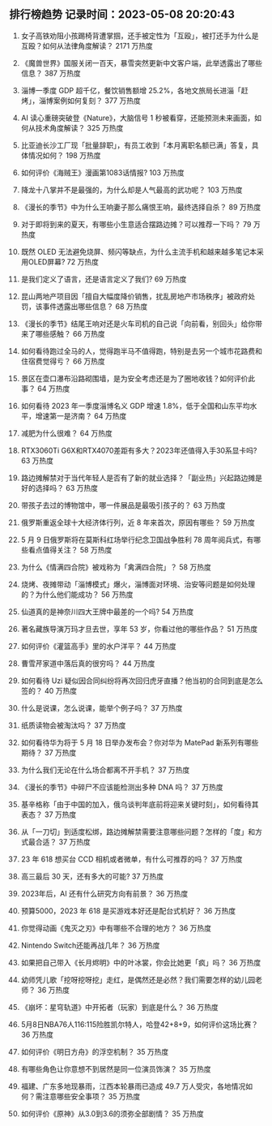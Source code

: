 
## 排行榜趋势 记录时间：2023-05-08 20:20:43
  
  1. 女子高铁劝阻小孩踢椅背遭掌掴，还手被定性为「互殴」，被打还手为什么是互殴？如何从法律角度解读？ 2171 万热度
    
  2. 《魔兽世界》国服关闭一百天，暴雪突然更新中文客户端，此举透露出了哪些信息？ 387 万热度
    
  3. 淄博一季度 GDP 超千亿，餐饮销售额增 25.2%，各地文旅局长进淄「赶烤」，淄博案例如何复刻？ 377 万热度
    
  4. AI 读心重磅突破登《Nature》，大脑信号 1 秒被看穿，还能预测未来画面，如何从技术角度解读？ 325 万热度
    
  5. 比亚迪长沙工厂现「批量辞职」，有员工收到「本月离职名额已满」答复，具体情况如何？ 198 万热度
    
  6. 如何评价《海贼王》漫画第1083话情报? 103 万热度
    
  7. 降龙十八掌并不是最强的，为什么却是人气最高的武功呢？ 103 万热度
    
  8. 《漫长的季节》中为什么王响妻子那么痛恨王响，最终选择自杀？ 89 万热度
    
  9. 对于即将到来的夏天，有哪些小生意适合摆路边摊？可以推荐一下吗？ 79 万热度
    
  10. 既然 OLED 无法避免烧屏、频闪等缺点，为什么主流手机和越来越多笔记本采用OLED屏幕? 72 万热度
    
  11. 是我们定义了语言，还是语言定义了我们? 69 万热度
    
  12. 昆山两地产项目因「擅自大幅度降价销售，扰乱房地产市场秩序」被政府处罚，该事件透露出哪些信息？ 68 万热度
    
  13. 《漫长的季节》结尾王响对还是火车司机的自己说「向前看，别回头」给你带来了哪些感触？ 66 万热度
    
  14. 如何看待跑过全马的人，觉得跑半马不值得跑，特别是去另一个城市花路费和住宿费觉得亏？ 66 万热度
    
  15. 景区在壶口瀑布沿路砌围墙，是为安全考虑还是为了圈地收钱？如何评价此事？ 64 万热度
    
  16. 如何看待 2023 年一季度淄博名义 GDP 增速 1.8%，低于全国和山东平均水平，增速第一是济南？ 64 万热度
    
  17. 减肥为什么很难？ 64 万热度
    
  18. RTX3060Ti G6X和RTX4070差距有多大？2023年还值得入手30系显卡吗? 63 万热度
    
  19. 路边摊解禁对于当代年轻人是否有了新的就业选择？「副业热」兴起路边摊是好的选择吗？ 63 万热度
    
  20. 带孩子去过的博物馆中，哪一件展品是最吸引孩子的？ 63 万热度
    
  21. 俄罗斯重返全球十大经济体行列，近 8 年来首次，原因有哪些？ 59 万热度
    
  22. 5 月 9 日俄罗斯将在莫斯科红场举行纪念卫国战争胜利 78 周年阅兵式，有哪些看点值得关注？ 58 万热度
    
  23. 为什么《情满四合院》被戏称为「禽满四合院」？ 58 万热度
    
  24. 烧烤、夜摊带动「淄博模式」爆火，淄博面对环境、治安等问题是如何处理的？为什么他们能成功？ 56 万热度
    
  25. 仙道真的是神奈川四大王牌中最差的一个吗? 54 万热度
    
  26. 著名藏族导演万玛才旦去世，享年 53 岁，你看过他的哪些作品？ 51 万热度
    
  27. 如何评价《灌篮高手》里的水户洋平？ 44 万热度
    
  28. 曹雪芹家道中落后真的很穷吗？ 44 万热度
    
  29. 如何看待 Uzi 疑似因合同纠纷将再次回归虎牙直播？他当初的合同到底是怎么签的？ 40 万热度
    
  30. 什么是说课，怎么说课，能举个例子吗？ 37 万热度
    
  31. 纸质读物会被淘汰吗？ 37 万热度
    
  32. 如何看待华为将于 5 月 18 日举办发布会？你对华为 MatePad 新系列有哪些期待？ 37 万热度
    
  33. 为什么我们无论在什么场合都离不开手机？ 37 万热度
    
  34. 《漫长的季节》中碎尸不应该能检测出多种 DNA 吗？ 37 万热度
    
  35. 基辛格称「由于中国的加入，俄乌谈判年底前将迎来关键时刻」，如何看待其表态？ 37 万热度
    
  36. 从「一刀切」到适度松绑，路边摊解禁需要注意哪些问题？怎样的「度」和方式最合适？ 37 万热度
    
  37. 23 年 618 想买台 CCD 相机或者微单，有什么可推荐的吗？ 37 万热度
    
  38. 高三最后 30 天，还有多大的可能? 37 万热度
    
  39. 2023年后，AI 还有什么研究方向有前景？ 36 万热度
    
  40. 预算5000，2023 年 618 是买游戏本好还是配台式机好？ 36 万热度
    
  41. 你觉得动画《鬼灭之刃》中有哪些不合理的地方？ 36 万热度
    
  42. Nintendo Switch还能再战几年？ 36 万热度
    
  43. 如果把自己带入《长月烬明》中的叶冰裳，你会比她更「疯」吗？ 36 万热度
    
  44. 幼师凭儿歌「挖呀挖呀挖」走红，是偶然还是必然？我们需要怎样的幼儿园老师？ 36 万热度
    
  45. 《崩坏：星穹轨道》中开拓者（玩家）到底是什么？ 36 万热度
    
  46. 5月8日NBA76人116:115险胜凯尔特人，哈登42+8+9，如何评价这场比赛？ 36 万热度
    
  47. 如何评价《明日方舟》的浮空机制？ 35 万热度
    
  48. 有哪些角色让你意想不到居然是同一位演员饰演？ 35 万热度
    
  49. 福建、广东多地现暴雨，江西本轮暴雨已造成 49.7 万人受灾，各地情况如何？需注意哪些安全事项？ 35 万热度
    
  50. 如何评价《原神》从3.0到3.6的须弥全部剧情？ 35 万热度
    